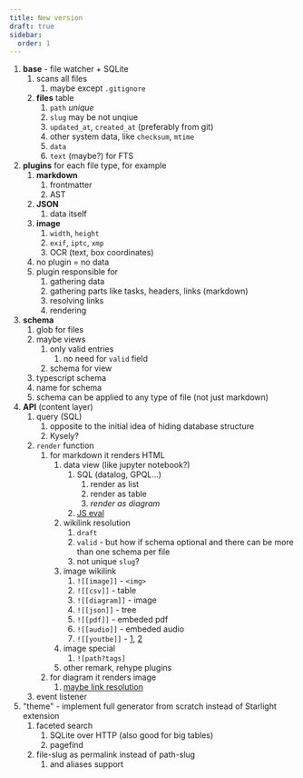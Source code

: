 ```yaml
---
title: New version
draft: true
sidebar:
  order: 1
---
```


1. **base** - file watcher + SQLite
   1. scans all files
      1. maybe except `.gitignore`
   2. **files** table
      1. `path` _unique_
      2. `slug` may be not unqiue
      3. `updated_at`, `created_at` (preferably from git)
      4. other system data, like `checksum`, `mtime`
      5. `data`
      6. `text` (maybe?) for FTS
2. **plugins** for each file type, for example
   1. **markdown**
      1. frontmatter
      2. AST
   2. **JSON**
      1. data itself
   3. **image**
      1. `width`, `height`
      2. `exif`, `iptc`, `xmp`
      3. OCR (text, box coordinates)
   4. no plugin = no data
   5. plugin responsible for
      1. gathering data
      2. gathering parts like tasks, headers, links (markdown)
      3. resolving links
      4. rendering
3. **schema**
   1. glob for files
   2. maybe views
      1. only valid entries
         1. no need for `valid` field
      2. schema for view
   3. typescript schema
   4. name for schema
   5. schema can be applied to any type of file (not just markdown)
4. **API** (content layer)
   1. query (SQL)
      1. opposite to the initial idea of hiding database structure
      2. Kysely?
   2. `render` function
      1. for markdown it renders HTML
         1. data view (like jupyter notebook?)
            1. SQL (datalog, GPQL...)
               1. render as list
               2. render as table
               3. _render as diagram_
            2. [JS eval](https://notes.stereobooster.com/js-eval/)
         2. wikilink resolution
            1. `draft`
            2. `valid` - but how if schema optional and there can be more than one schema per file
            3. not unique `slug`?
         3. image wikilink
            1. `![[image]]` - `<img>`
            2. `![[csv]]` - table
            3. `![[diagram]]` - image
            4. `![[json]]` - tree
            5. `![[pdf]]` - embeded pdf
            6. `![[audio]]` - embeded audio
            7. `![[youtbe]]` - [1](https://astro-embed.netlify.app/components/youtube/), [2](https://github.com/insin/astro-lazy-youtube-embed/blob/main/YouTube.astro)
         4. image special
            1. `![path?tags]`
         5. other remark, rehype plugins
      2. for diagram it renders image
         1. [maybe link resolution](https://help.obsidian.md/Editing+and+formatting/Advanced+formatting+syntax#Linking+files+in+a+diagram)
   3. event listener
5. "theme" - implement full generator from scratch instead of Starlight extension
   1. faceted search
      1. SQLite over HTTP (also good for big tables)
      2. pagefind
   2. file-slug as permalink instead of path-slug
      1. and aliases support